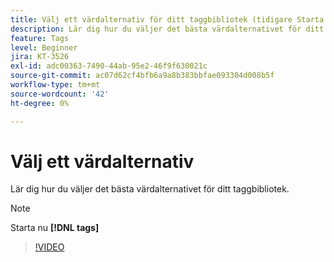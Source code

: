 ```yaml
---
title: Välj ett värdalternativ för ditt taggbibliotek (tidigare Starta bibliotek)
description: Lär dig hur du väljer det bästa värdalternativet för ditt taggbibliotek.
feature: Tags
level: Beginner
jira: KT-3526
exl-id: adc00363-7490-44ab-95e2-46f9f630021c
source-git-commit: ac07d62cf4bfb6a9a8b383bbfae093304d008b5f
workflow-type: tm+mt
source-wordcount: '42'
ht-degree: 0%

---
```


# Välj ett värdalternativ

Lär dig hur du väljer det bästa värdalternativet för ditt taggbibliotek.

>[!NOTE]
>
> Starta nu **[!DNL tags]**

>[!VIDEO](https://video.tv.adobe.com/v/28728/?quality=12&learn=on)
